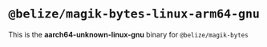 # `@belize/magik-bytes-linux-arm64-gnu`

This is the **aarch64-unknown-linux-gnu** binary for `@belize/magik-bytes`
